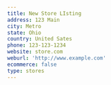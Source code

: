 ```yaml
---
title: New Store LIsting
address: 123 Main
city: Metro
state: Ohio
country: United Sates
phone: 123-123-1234
website: store.com
weburl: 'http://www.example.com'
ecommerce: false
type: stores
---
```



